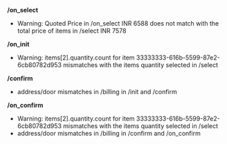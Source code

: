 **/on_select**
- Warning: Quoted Price in /on_select INR 6588 does not match with the total price of items in /select INR 7578

**/on_init**
- Warning: items[2].quantity.count for item 33333333-616b-5599-87e2-6cb80782d953 mismatches with the items quantity selected in /select

**/confirm**
- address/door mismatches in /billing in /init and /confirm

**/on_confirm**
- Warning: items[2].quantity.count for item 33333333-616b-5599-87e2-6cb80782d953 mismatches with the items quantity selected in /select
- address/door mismatches in /billing in /confirm and /on_confirm

